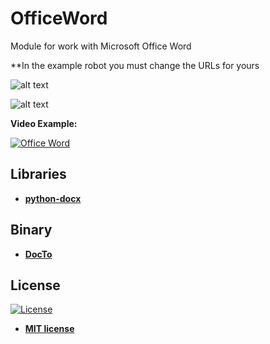 # OfficeWord
Module for work with Microsoft Office Word

**In the example robot you must change the URLs for yours

![alt text](https://raw.githubusercontent.com/rocketbot-cl/OfficeWord/master/example/word.png)

![alt text](https://raw.githubusercontent.com/rocketbot-cl/OfficeWord/master/example/word2.png)

<strong>Video Example:</strong>

[![Office Word](https://img.youtube.com/vi/q_jHgN2Zg5A/0.jpg)](https://www.youtube.com/watch?v=q_jHgN2Zg5A "Office Word")


<h2>Libraries</h2>
<p>
  <ul>
    <li>
      <strong>
      <a href="https://github.com/python-openxml/python-docx">
        python-docx
      </a>
      </strong>
    </li>
  </ul> 
</p>

<h2>Binary</h2>
<p>
  <ul>
    <li>
      <strong>
      <a href="https://github.com/tobya/DocTo">
        DocTo
      </a>
      </strong>
    </li>
  </ul> 
</p>

<h2>License</h2>
<p><a href="http://badges.mit-license.org" rel="nofollow"><img src="https://camo.githubusercontent.com/107590fac8cbd65071396bb4d04040f76cde5bde/687474703a2f2f696d672e736869656c64732e696f2f3a6c6963656e73652d6d69742d626c75652e7376673f7374796c653d666c61742d737175617265" alt="License" data-canonical-src="http://img.shields.io/:license-mit-blue.svg?style=flat-square" style="max-width:100%;"></a></p>

<ul>
  <li><strong><a href="http://opensource.org/licenses/mit-license.php" rel="nofollow">MIT license</a></strong></li>
</ul>  
